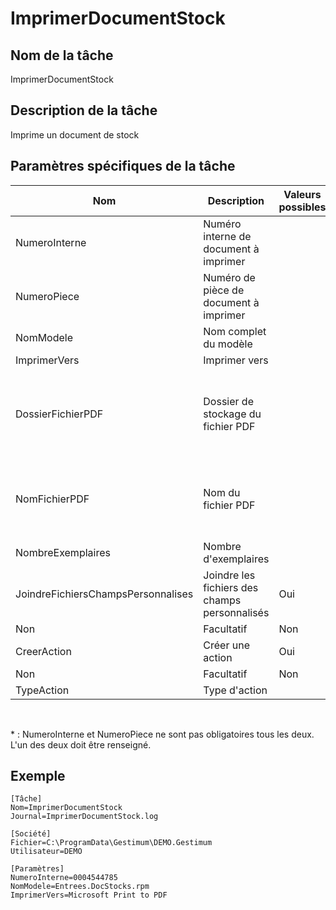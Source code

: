 # ImprimerDocumentStock

## Nom de la tâche


ImprimerDocumentStock


## Description de la tâche


Imprime un document de stock


## Paramètres spécifiques de la tâche










| Nom | Description | Valeurs possibles | Présence | Valeur par défaut |
|---|---|---|---|---|
| NumeroInterne | Numéro interne de document à imprimer |   | Obligatoire \* |   |
| NumeroPiece | Numéro de pièce de document à imprimer |   | Obligatoire \* |   |
| NomModele | Nom complet du modèle |   | Obligatoire |   |
| ImprimerVers | Imprimer vers |   | Obligatoire |   |
| DossierFichierPDF | Dossier de stockage du fichier PDF |   | Facultatif | Dossier des fichiers temporaires paramétré dans les préférences utilisateur |
| NomFichierPDF | Nom du fichier PDF |   | Facultatif | Numéro de pièce ou numéro interne passé en paramètre |
| NombreExemplaires | Nombre d'exemplaires |   | Facultatif | 1 |
| JoindreFichiersChampsPersonnalises | Joindre les fichiers des champs personnalisés | Oui
Non | Facultatif | Non |
| CreerAction | Créer une action | Oui
Non | Facultatif | Non |
| TypeAction | Type d'action |   | Facultatif |   |


 


\* : NumeroInterne et NumeroPiece ne sont pas obligatoires tous les deux. L'un des deux doit être renseigné.


## Exemple

````
[Tâche]
Nom=ImprimerDocumentStock
Journal=ImprimerDocumentStock.log

[Société]
Fichier=C:\ProgramData\Gestimum\DEMO.Gestimum
Utilisateur=DEMO

[Paramètres]
NumeroInterne=0004544785
NomModele=Entrees.DocStocks.rpm
ImprimerVers=Microsoft Print to PDF
````